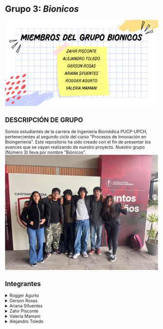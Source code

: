 # Grupo 3: *Bionicos* 
![Presentación](./img/bionicos.jpg)
## DESCRIPCIÓN DE GRUPO
Somos estudiantes de la carrera de Ingeniería Biomédica PUCP-UPCH, pertenecientes al segundo ciclo del curso "Procesos de Innovación en Bioingeniería". Este repositorio ha sido creado con el fin de presentar los avances que se vayan realizando de nuestro proyecto. Nuestro grupo (Número 3) lleva por nombre "Biónicos". 
![Grupo Bionicos](./img/Imagen-de-WhatsApp-2025-08-29.jpg)
## Integrantes
<details>
  <summary>Rogger Agurto</summary>
  <div>
    <p>EDAD: 17</p>
    <p></p>PASATIEMPOS: Jugar videojuegos, programar, dormir, jugar basket y voley. Ademas disfruto investigar sobre lo q va venir en los proximos ciclos (mas si es FUNPRO 👩‍💻)</p>
  </div>
</details>
<details>
  <summary>Gerson Rosas</summary>
  <div>
    <p>Hola</p>
  </div>
</details>
<details>
  <summary>Ariana Sifuentes</summary>
  <div>EDAD: 19 AÑOS

  PASATIEMPOS: Disfruto mucho de pasar tiempo con mis amigos, me encanta escuchar música y ver los atardeceres. Despues de terminar el pregado en Ingenieria Biomedica, quiero especializarme en biotecnologia e ingenieria de tejidos y biomateriales</div>
</details>
<details>
  <summary>Zahir Pisconte</summary>
  <div> EDAD: 18 AÑOS 
  <div> PASATIEMPOS: Jugar basquet y cantar en la ducha </div></div>
  
</details>
<details>
  <summary>Valeria Mamani</summary>
  <div> EDAD: 17 AÑOS
  <div> Pasatiempos: Jugar videojuegos, hacer natación, la repostería y mi interés en el área de Ingeniería Biomédica es el área de Tejidos y Biomecánica.</div></div>
</details>
<details>
  <summary>Alejandro Toledo</summary>
<img src="./img/Alejandro.jpeg" alt="Alejandro" width="300"><div> EDAD: 19 AÑOS
<div> Pasatiempoos: Ir al gimnasio, además me gusta pasar tiempo en el laboratorio de bioimpresión de la PUCP, me gustar disfrutar el tiempo con mi familia y con mis amigos, sobre mi interés en el área de Ingeniería Biomédica es el área de Señales e imágenes médicas para poder llegar a la rama de la neuroingeniería, otras ramas que me gustan de la ingeniría biomédica son la ingeniería tisular y biomécanica.
